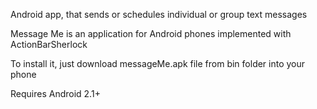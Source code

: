 Android app, that sends or schedules individual or group text messages

Message Me is an application for Android phones implemented with ActionBarSherlock

To install it, just download messageMe.apk file from bin folder into your phone

Requires Android 2.1+